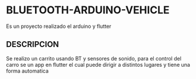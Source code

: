 # BLUETOOTH-ARDUINO-VEHICLE

Es un proyecto realizado el arduino y flutter

## DESCRIPCION  

Se realizo un carrito usando BT y sensores de sonido, para el control del carro se 
un app en flutter el cual puede dirigir a distintos lugares y tiene una forma automatica
